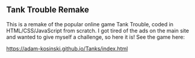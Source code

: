 ## Tank Trouble Remake

This is a remake of the popular online game Tank Trouble, coded in HTML/CSS/JavaScript from scratch. I got tired of the ads on the main site and wanted to give myself a challenge, so here it is! See the game here:

https://adam-kosinski.github.io/Tanks/index.html